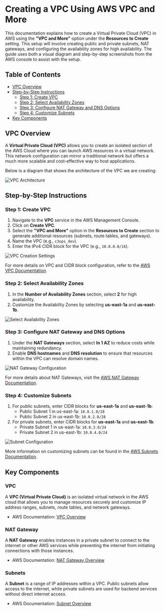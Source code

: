 # Creating a VPC Using AWS VPC and More

This documentation explains how to create a Virtual Private Cloud (VPC) in AWS using the **"VPC and More"** option under the **Resources to Create** setting. This setup will involve creating public and private subnets, NAT gateways, and configuring the availability zones for high availability. The guide uses both a visual diagram and step-by-step screenshots from the AWS console to assist with the setup.

## Table of Contents

- [VPC Overview](#vpc-overview)
- [Step-by-Step Instructions](#step-by-step-instructions)
  - [Step 1: Create VPC](#step-1-create-vpc)
  - [Step 2: Select Availability Zones](#step-2-select-availability-zones)
  - [Step 3: Configure NAT Gateway and DNS Options](#step-3-configure-nat-gateway-and-dns-options)
  - [Step 4: Customize Subnets](#step-4-customize-subnets)
- [Key Components](#key-components)

## VPC Overview

A **Virtual Private Cloud (VPC)** allows you to create an isolated section of the AWS Cloud where you can launch AWS resources in a virtual network. This network configuration can mirror a traditional network but offers a much more scalable and cost-effective way to host applications.

Below is a diagram that shows the architecture of the VPC we are creating:

![VPC Architecture](/images/create_vpc_vpcandmore.png)

## Step-by-Step Instructions

### Step 1: Create VPC

1. Navigate to the **VPC** service in the AWS Management Console.
2. Click on **Create VPC**.
3. Select the **"VPC and More"** option in the **Resources to Create** section to generate additional resources (subnets, route tables, and gateways).
4. Name the VPC (e.g., `c3ops_dev`).
5. Enter the IPv4 CIDR block for the VPC (e.g., `10.0.0.0/16`).

![VPC Creation Settings](/images/vpc_creation_settings.png)

For more details on VPC and CIDR block configuration, refer to the [AWS VPC Documentation](https://docs.aws.amazon.com/vpc/latest/userguide/VPC_Subnets.html).

### Step 2: Select Availability Zones

1. In the **Number of Availability Zones** section, select **2** for high availability.
2. Customize the Availability Zones by selecting **us-east-1a** and **us-east-1b**.

![Select Availability Zones](/images/select_availability_zones.png)

### Step 3: Configure NAT Gateway and DNS Options

1. Under the **NAT Gateways** section, select **In 1 AZ** to reduce costs while maintaining redundancy.
2. Enable **DNS hostnames** and **DNS resolution** to ensure that resources within the VPC can resolve domain names.

![NAT Gateway Configuration](/images/nat_gateway_dns_options.png)

For more details about NAT Gateways, visit the [AWS NAT Gateway Documentation](https://docs.aws.amazon.com/vpc/latest/userguide/vpc-nat-gateway.html).

### Step 4: Customize Subnets

1. For public subnets, enter CIDR blocks for **us-east-1a** and **us-east-1b**:
   - Public Subnet 1 in us-east-1a: `10.0.1.0/28`
   - Public Subnet 2 in us-east-1b: `10.0.2.0/28`
2. For private subnets, enter CIDR blocks for **us-east-1a** and **us-east-1b**:
   - Private Subnet 1 in us-east-1a: `10.0.3.0/24`
   - Private Subnet 2 in us-east-1b: `10.0.4.0/24`

![Subnet Configuration](/images/customize_subnets.png)

More information on customizing subnets can be found in the [AWS Subnets Documentation](https://docs.aws.amazon.com/vpc/latest/userguide/VPC_Subnets.html).

## Key Components

### VPC
A **VPC (Virtual Private Cloud)** is an isolated virtual network in the AWS cloud that allows you to manage resources securely and customize IP address ranges, subnets, route tables, and network gateways.

- AWS Documentation: [VPC Overview](https://docs.aws.amazon.com/vpc/latest/userguide/what-is-amazon-vpc.html)

### NAT Gateway
A **NAT Gateway** enables instances in a private subnet to connect to the internet or other AWS services while preventing the internet from initiating connections with those instances.

- AWS Documentation: [NAT Gateway Overview](https://docs.aws.amazon.com/vpc/latest/userguide/vpc-nat-gateway.html)

### Subnets
A **Subnet** is a range of IP addresses within a VPC. Public subnets allow access to the internet, while private subnets are used for backend services without direct internet access.

- AWS Documentation: [Subnet Overview](https://docs.aws.amazon.com/vpc/latest/userguide/VPC_Subnets.html)
